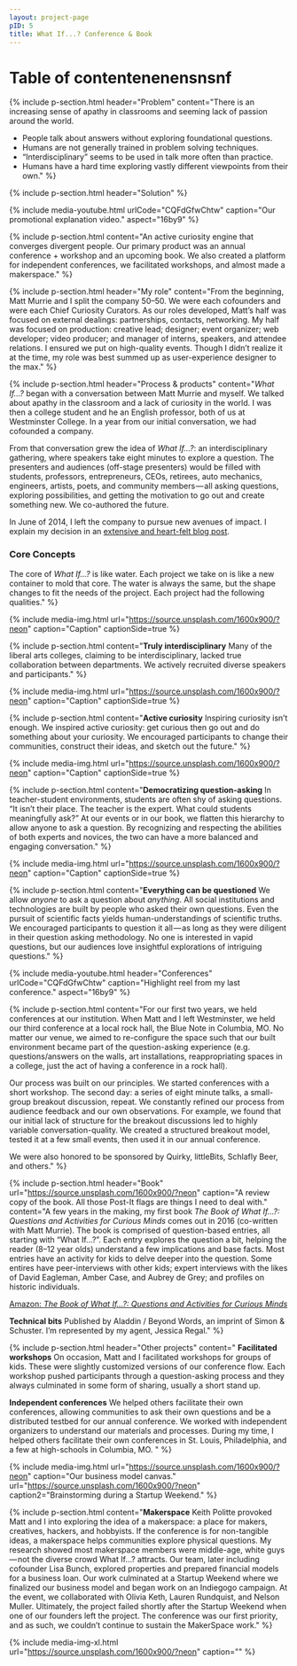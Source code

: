 ```yaml
---
layout: project-page
pID: 5
title: What If...? Conference & Book
---
```

<h1>Table of contentenenensnsnf</h1>

{% include p-section.html
   header="Problem"
   content="There is an increasing sense of apathy in classrooms and seeming lack of passion around the world.

- People talk about answers without exploring foundational questions.
- Humans are not generally trained in problem solving techniques.
- “Interdisciplinary” seems to be used in talk more often than practice.
- Humans have a hard time exploring vastly different viewpoints from their own."
%}

{% include p-section.html
   header="Solution"
%}

{% include media-youtube.html
   urlCode="CQFdGfwChtw"
   caption="Our promotional explanation video."
   aspect="16by9"
%}

{% include p-section.html
   content="An active curiosity engine that converges divergent people. Our primary product was an annual conference + workshop and an upcoming book. We also created a platform for independent conferences, we facilitated workshops, and almost made a makerspace."
%}

{% include p-section.html
   header="My role"
   content="From the beginning, Matt Murrie and I split the company 50–50. We were each cofounders and were each Chief Curiosity Curators. As our roles developed, Matt’s half was focused on external dealings: partnerships, contacts, networking. My half was focused on production: creative lead; designer; event organizer; web developer; video producer; and manager of interns, speakers, and attendee relations. I ensured we put on high-quality events. Though I didn’t realize it at the time, my role was best summed up as user-experience designer to the max."
%}

{% include p-section.html
   header="Process & products"
   content="_What If…?_ began with a conversation between Matt Murrie and myself. We talked about apathy in the classroom and a lack of curiosity in the world. I was then a college student and he an English professor, both of us at Westminster College. In a year from our initial conversation, we had cofounded a company.

From that conversation grew the idea of _What If…?_: an interdisciplinary gathering, where speakers take eight minutes to explore a question. The presenters and audiences (off-stage presenters) would be filled with students, professors, entrepreneurs, CEOs, retirees, auto mechanics, engineers, artists, poets, and community members — all asking questions, exploring possibilities, and getting the motivation to go out and create something new. We co-authored the future.

In June of 2014, I left the company to pursue new avenues of impact. I explain my decision in an <a href='https://medium.com/states-of-being/why-im-leaving-my-first-startup-36bcec319c47#.9fvq3sbpb' target='_blank'>extensive and heart-felt blog post</a>.

### Core Concepts

The core of _What If…?_ is like water. Each project we take on is like a new container to mold that core. The water is always the same, but the shape changes to fit the needs of the project. Each project had the following qualities."
%}

{% include media-img.html
   url="https://source.unsplash.com/1600x900/?neon"
   caption="Caption"
   captionSide=true
%}

{% include p-section.html
   content="**Truly interdisciplinary** Many of the liberal arts colleges, claiming to be interdisciplinary, lacked true collaboration between departments. We actively recruited diverse speakers and participants."
%}

{% include media-img.html
   url="https://source.unsplash.com/1600x900/?neon"
   caption="Caption"
   captionSide=true
%}

{% include p-section.html
   content="**Active curiosity** Inspiring curiosity isn’t enough. We inspired active curiosity: get curious then go out and do something about your curiosity. We encouraged participants to change their communities, construct their ideas, and sketch out the future."
%}

{% include media-img.html
   url="https://source.unsplash.com/1600x900/?neon"
   caption="Caption"
   captionSide=true
%}

{% include p-section.html
   content="**Democratizing question-asking** In teacher-student environments, students are often shy of asking questions. “It isn’t their place. The teacher is the expert. What could students meaningfully ask?” At our events or in our book, we flatten this hierarchy to allow anyone to ask a question. By recognizing and respecting the abilities of both experts and novices, the two can have a more balanced and engaging conversation."
%}

{% include media-img.html
   url="https://source.unsplash.com/1600x900/?neon"
   caption="Caption"
   captionSide=true
%}

{% include p-section.html
   content="**Everything can be questioned** We allow _anyone_ to ask a question about _anything_. All social institutions and technologies are built by people who asked their own questions. Even the pursuit of scientific facts yields human-understandings of scientific truths. We encouraged participants to question it all — as long as they were diligent in their question asking methodology. No one is interested in vapid questions, but our audiences love insightful explorations of intriguing questions."
%}

{% include media-youtube.html
   header="Conferences"
   urlCode="CQFdGfwChtw"
   caption="Highlight reel from my last conference."
   aspect="16by9"
%}

{% include p-section.html
   content="For our first two years, we held conferences at our institution. When Matt and I left Westminster, we held our third conference at a local rock hall, the Blue Note in Columbia, MO. No matter our venue, we aimed to re-configure the space such that our built environment became part of the question-asking experience (e.g. questions/answers on the walls, art installations, reappropriating spaces in a college, just the act of having a conference in a rock hall).

Our process was built on our principles. We started conferences with a short workshop. The second day: a series of eight minute talks, a small-group breakout discussion, repeat. We constantly refined our process from audience feedback and our own observations. For example, we found that our initial lack of structure for the breakout discussions led to highly variable conversation-quality. We created a structured breakout model, tested it at a few small events, then used it in our annual conference.

We were also honored to be sponsored by Quirky, littleBits, Schlafly Beer, and others."
%}

{% include p-section.html
   header="Book"
   url="https://source.unsplash.com/1600x900/?neon"
   caption="A review copy of the book. All those Post-It flags are things I need to deal with."
   content="A few years in the making, my first book _The Book of What If…?: Questions and Activities for Curious Minds_ comes out in 2016 (co-written with Matt Murrie). The book is comprised of question-based entries, all starting with “What If…?”. Each entry explores the question a bit, helping the reader (8–12 year olds) understand a few implications and base facts. Most entries have an activity for kids to delve deeper into the question. Some entires have peer-interviews with other kids; expert interviews with the likes of David Eagleman, Amber Case, and Aubrey de Grey; and profiles on historic individuals.

<a href='http://amzn.com/1582705291' target='_blank'>Amazon: _The Book of What If…?: Questions and Activities for Curious Minds_</a>

**Technical bits** Published by Aladdin / Beyond Words, an imprint of Simon & Schuster. I’m represented by my agent, Jessica Regal."
%}

{% include p-section.html
   header="Other projects"
   content="
**Facilitated workshops** On occasion, Matt and I facilitated workshops for groups of kids. These were slightly customized versions of our conference flow. Each workshop pushed participants through a question-asking process and they always culminated in some form of sharing, usually a short stand up.

**Independent conferences** We helped others facilitate their own conferences, allowing communities to ask their own questions and be a distributed testbed for our annual conference. We worked with independent organizers to understand our materials and processes. During my time, I helped others facilitate their own conferences in St. Louis, Philadelphia, and a few at high-schools in Columbia, MO.
"
%}

{% include media-img.html
   url="https://source.unsplash.com/1600x900/?neon"
   caption="Our business model canvas."
   url="https://source.unsplash.com/1600x900/?neon"
   caption2="Brainstorming during a Startup Weekend."
%}

{% include p-section.html
   content="**Makerspace** Keith Politte provoked Matt and I into exploring the idea of a makerspace: a place for makers, creatives, hackers, and hobbyists. If the conference is for non-tangible ideas, a makerspace helps communities explore physical questions. My research showed most makerspace members were middle-age, white guys — not the diverse crowd What If…? attracts. Our team, later including cofounder Lisa Bunch, explored properties and prepared financial models for a business loan. Our work culminated at a Startup Weekend where we finalized our business model and began work on an Indiegogo campaign. At the event, we collaborated with Olivia Keth, Lauren Rundquist, and Nelson Muller. Ultimately, the project failed shortly after the Startup Weekend when one of our founders left the project. The conference was our first priority, and as such, we couldn’t continue to sustain the MakerSpace work."
%}

{% include media-img-xl.html
   url="https://source.unsplash.com/1600x900/?neon"
   caption=""
%}
